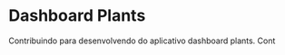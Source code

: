# Dashboard Plants
Contribuindo para desenvolvendo do aplicativo dashboard plants. Cont












 